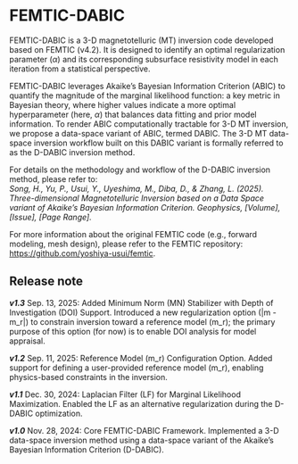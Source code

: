 # FEMTIC-DABIC
FEMTIC-DABIC is a 3-D magnetotelluric (MT) inversion code developed based on FEMTIC (v4.2). It is designed to identify an optimal regularization parameter (*α*) and its corresponding subsurface resistivity model in each iteration from a statistical perspective.

FEMTIC-DABIC leverages Akaike’s Bayesian Information Criterion (ABIC) to quantify the magnitude of the marginal likelihood function: a key metric in Bayesian theory, where higher values indicate a more optimal hyperparameter (here, *α*) that balances data fitting and prior model information. To render ABIC computationally tractable for 3-D MT inversion, we propose a data-space variant of ABIC, termed DABIC. The 3-D MT data-space inversion workflow built on this DABIC variant is formally referred to as the D-DABIC inversion method.

For details on the methodology and workflow of the D-DABIC inversion method, please refer to:\
*Song, H., Yu, P., Usui, Y., Uyeshima, M., Diba, D., & Zhang, L. (2025). Three-dimensional Magnetotelluric Inversion based on a Data Space variant of Akaike’s Bayesian Information Criterion. Geophysics, [Volume], [Issue], [Page Range].*

For more information about the original FEMTIC code (e.g., forward modeling, mesh design), please refer to the FEMTIC repository: https://github.com/yoshiya-usui/femtic.


## Release note

***v1.3*** Sep. 13, 2025: Added Minimum Norm (MN) Stabilizer with Depth of Investigation (DOI) Support. Introduced a new regularization option (|m - m_r|) to constrain inversion toward a reference model (m_r); the primary purpose of this option (for now) is to enable DOI analysis for model appraisal.

***v1.2*** Sep. 11, 2025: Reference Model (m_r) Configuration Option. Added support for defining a user-provided reference model (m_r), enabling physics-based constraints in the inversion.

***v1.1*** Dec. 30, 2024: Laplacian Filter (LF) for Marginal Likelihood Maximization. Enabled the LF as an alternative regularization during the D-DABIC optimization.

***v1.0*** Nov. 28, 2024: Core FEMTIC-DABIC Framework. Implemented a 3-D data-space inversion method using a data-space variant of the Akaike’s Bayesian Information Criterion (D-DABIC).

